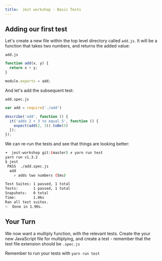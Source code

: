 ```yaml
---
title:  Jest workshop - Basic Tests
---
```


## Adding our first test

Let's create a new file within the top level directory called `add.js`. It will be
a function that takes two numbers, and returns the added value:

`add.js`

```javascript
function add(x, y) {
  return x + y;
}

module.exports = add;
```

And let's add the subsequent test:

`add.spec.js`

```javascript
var add = require('./add')

describe('add', function () {
  it('adds 2 + 3 to equal 5', function () {
    expect(add(2, 3)).toBe(5)
  });
});
```

We can re-run the tests and see that things are looking better:

```bash
➜  jest-workshop git:(master) ✗ yarn run test
yarn run v1.3.2
$ jest
 PASS  ./add.spec.js
  add
    ✓ adds two numbers (5ms)

Test Suites: 1 passed, 1 total
Tests:       1 passed, 1 total
Snapshots:   0 total
Time:        1.06s
Ran all test suites.
✨  Done in 1.90s.
```

## Your Turn

We now want a multiply function, with the relevant tests. Create the your new JavaScript file
for multiplying, and create a test - remember that the test file extension should be `.spec.js`

Remember to run your tests with `yarn run test`
